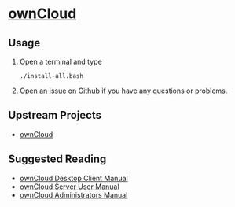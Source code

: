 # [ownCloud](http://owncloud.org/)

## Usage

1. Open a terminal and type

	```
	./install-all.bash
	```
1. [Open an issue on Github](https://github.com/znmeb/Computational-Journalism-Publishers-Workbench/issues/new) if you have any questions or problems.

## Upstream Projects
* [ownCloud](http://owncloud.org/)

## Suggested Reading
* [ownCloud Desktop Client Manual](http://doc.owncloud.org/desktop/1.2/)
* [ownCloud Server User Manual](http://doc.owncloud.org/server/5.0/user_manual/)
* [ownCloud Administrators Manual](http://doc.owncloud.org/server/5.0/admin_manual/)
